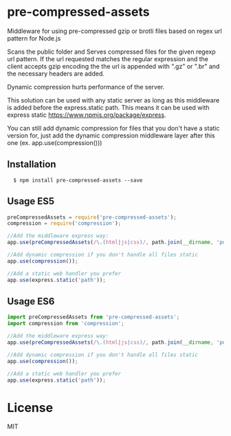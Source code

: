 pre-compressed-assets
=======================

Middleware for using pre-compressed gzip or brotli files based on regex url pattern for Node.js

Scans the public folder and Serves compressed files for the given regexp url pattern. If the url requested matches the regular expression and the client accepts gzip encoding the the url is appended with ".gz" or ".br" and the necessary headers are added.

Dynamic compression hurts performance of the server.

This solution can be used with any static server as long as this middleware is added before the express.static path. This means it can be used with express static https://www.npmjs.org/package/express.

You can still add dynamic compression for files that you don't have a static version for, just add the dynamic compression middleware layer after this one (ex. app.use(compression()))

## Installation
	  $ npm install pre-compressed-assets --save
	  
## Usage ES5
```javascript
preCompressedAssets = require('pre-compressed-assets');
compression = require('compression');

//Add the middleware express way:
app.use(preCompressedAssets(/\.(html|js|css)/, path.join(__dirname, 'public')));

//Add dynamic compression if you don't handle all files static
app.use(compression());

//Add a static web handler you prefer
app.use(express.static('path'));
```

## Usage ES6

```javascript
import preCompressedAssets from 'pre-compressed-assets';
import compression from 'compression';

//Add the middleware express way:
app.use(preCompressedAssets(/\.(html|js|css)/, path.join(__dirname, 'public')));

//Add dynamic compression if you don't handle all files static
app.use(compression());

//Add a static web handler you prefer
app.use(express.static('path'));
```

# License
MIT
